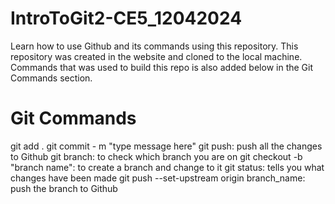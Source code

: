 # IntroToGit2-CE5_12042024

Learn how to use Github and its commands using this repository.
This repository was created in the website and cloned to the local machine.
Commands that was used to build this repo is also added below in the Git Commands section.

# Git Commands

git add .
git commit - m "type message here"
git push: push all the changes to Github
git branch: to check which branch you are on
git checkout -b "branch name": to create a branch and change to it
git status: tells you what changes have been made
git push --set-upstream origin branch_name: push the branch to Github
